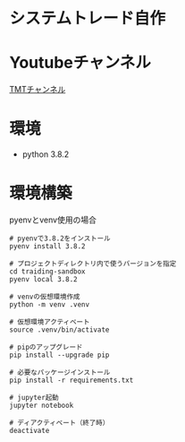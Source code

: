 # システムトレード自作

# Youtubeチャンネル
[TMTチャンネル](https://www.youtube.com/channel/UCnAbZd8lyOtJ1YYc--Edn2Q)

# 環境

- python 3.8.2

# 環境構築

pyenvとvenv使用の場合
```
# pyenvで3.8.2をインストール
pyenv install 3.8.2

# プロジェクトディレクトリ内で使うバージョンを指定
cd traiding-sandbox
pyenv local 3.8.2

# venvの仮想環境作成
python -m venv .venv

# 仮想環境アクティベート
source .venv/bin/activate

# pipのアップグレード
pip install --upgrade pip

# 必要なパッケージインストール
pip install -r requirements.txt

# jupyter起動
jupyter notebook

# ディアクティベート（終了時）
deactivate
```
